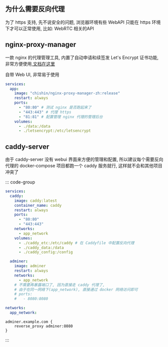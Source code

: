 ## 为什么需要反向代理

为了 https 支持, 先不说安全的问题, 浏览器环境有些 WebAPI 只能在 https 环境下才可以正常使用, 比如: WebRTC 相关的API

## nginx-proxy-manager

一款 nginx 的代理管理工具, 内置了自动申请和续签发 Let's Encrypt 证书功能, 非常方便使用,[文档在这里](https://github.com/xiaoxinpro/nginx-proxy-manager-zh)

自带 Web UI, 非常易于使用

```yml
services:
  app:
    image: "chishin/nginx-proxy-manager-zh:release"
    restart: always
    ports:
      - "80:80" # 测试 nginx 是否跑起来了
      - "443:443" # 代理 https
      - "81:81" # 配置管理 nginx 代理的管理后台
    volumes:
      - ./data:/data
      - ./letsencrypt:/etc/letsencrypt
```

## caddy-server

由于 caddy-server 没有 webui 界面来方便的管理和配置,
所以建议每个需要反向代理的 docker-compose 项目都跑一个 caddy 服务就行,
这样就不会和其他项目冲突了

::: code-group

```yaml
services:
  caddy:
    image: caddy:latest
    container_name: caddy
    restart: always
    ports:
      - "80:80"
      - "443:443"
    networks:
      - app_network
    volumes:
      - ./caddy_etc:/etc/caddy # 在 Caddyfile 中配置反向代理
      - ./caddy_data:/data
      - ./caddy_config:/config

  adminer:
    image: adminer
    restart: always
    networks:
      - app_network
    # 不需要再暴露端口了, 因为直接走 caddy 代理了,
    # 由于在同一网络下(app_network), 直接通过 docker 网络访问即可
    # ports:
    #   - 8080:8080

networks:
  app_network:
```

```caddyfile
adminer.example.com {
    reverse_proxy adminer:8080
}
```

:::
